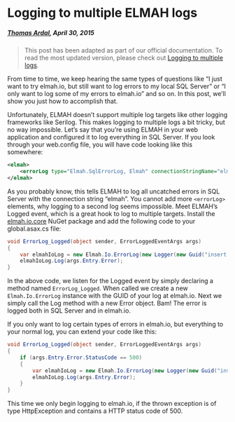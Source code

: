 # Logging to multiple ELMAH logs##### [Thomas Ardal](http://elmah.io/about/), April 30, 2015> This post has been adapted as part of our official documentation. To read the most updated version, please check out [Logging to multiple logs](https://docs.elmah.io/logging-to-multiple-elmah-logs/).From time to time, we keep hearing the same types of questions like “I just want to try elmah.io, but still want to log errors to my local SQL Server” or “I only want to log some of my errors to elmah.io” and so on. In this post, we’ll show you just how to accomplish that.Unfortunately, ELMAH doesn’t support multiple log targets like other logging frameworks like Serilog. This makes logging to multiple logs a bit tricky, but no way impossible. Let’s say that you’re using ELMAH in your web application and configured it to log everything in SQL Server. If you look through your web.config file, you will have code looking like this somewhere:```xml<elmah>    <errorLog type="Elmah.SqlErrorLog, Elmah" connectionStringName="elmah"/></elmah>```As you probably know, this tells ELMAH to log all uncatched errors in SQL Server with the connection string “elmah”. You cannot add more ```<errorLog>``` elements, why logging to a second log seems impossible. Meet ELMAH’s Logged event, which is a great hook to log to multiple targets. Install the [elmah.io.core](http://www.nuget.org/packages/elmah.io.core/) NuGet package and add the following code to your global.asax.cs file:```csharpvoid ErrorLog_Logged(object sender, ErrorLoggedEventArgs args){    var elmahIoLog = new Elmah.Io.ErrorLog(new Logger(new Guid("insert your log id")));    elmahIoLog.Log(args.Entry.Error);}```In the above code, we listen for the Logged event by simply declaring a method named ```ErrorLog_Logged```. When called we create a new ```Elmah.Io.ErrorLog``` instance with the GUID of your log at elmah.io. Next we simply call the Log method with a new Error object. Bam! The error is logged both in SQL Server and in elmah.io.If you only want to log certain types of errors in elmah.io, but everything to your normal log, you can extend your code like this:```csharpvoid ErrorLog_Logged(object sender, ErrorLoggedEventArgs args){    if (args.Entry.Error.StatusCode == 500)    {        var elmahIoLog = new Elmah.Io.ErrorLog(new Logger(new Guid("insert your log id")));        elmahIoLog.Log(args.Entry.Error);    }}```This time we only begin logging to elmah.io, if the thrown exception is of type HttpException and contains a HTTP status code of 500.